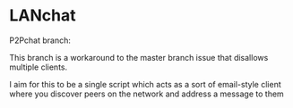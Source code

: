 # LANchat

P2Pchat branch:

This branch is a workaround to the master branch issue that disallows multiple clients. 

I aim for this to be a single script which acts as a sort of email-style client where you discover peers on the network and address a message to them
